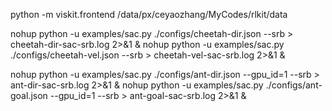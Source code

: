 
python -m viskit.frontend /data/px/ceyaozhang/MyCodes/rlkit/data

nohup python -u examples/sac.py ./configs/cheetah-dir.json --srb > cheetah-dir-sac-srb.log 2>&1 &
nohup python -u examples/sac.py ./configs/cheetah-vel.json --srb > cheetah-vel-sac-srb.log 2>&1 &


nohup python -u examples/sac.py ./configs/ant-dir.json --gpu_id=1 --srb > ant-dir-sac-srb.log 2>&1 &
nohup python -u examples/sac.py ./configs/ant-goal.json --gpu_id=1 --srb > ant-goal-sac-srb.log 2>&1 &